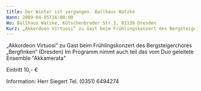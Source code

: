 ```yaml
---
title: Der Winter ist vergangen. Ballhaus Watzke
Wann: 2009-04-05T16:00:00
Wo: Ballhaus Watzke, Kötschenbroder Str.1, 01139 Dresden
Kurz: „Akkordeon Virtuosi“ zu Gast beim Frühlingskonzert des Bergsteigerchores „Bergfinken“ (Dresden)
---
```


„Akkordeon Virtuosi“ zu Gast beim Frühlingskonzert des Bergsteigerchores „Bergfinken“ (Dresden)
Im Programm nimmt auch teil das vom Duo geleitete Ensemble "Akkamerata" 

Eintritt 10,- € 

Information:
Herr Siegert
Tel. (0351) 6494274